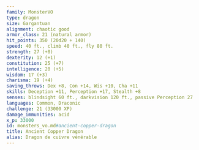 ```yaml
---
family: MonsterVO
type: dragon
size: Gargantuan
alignment: chaotic good
armor_class: 21 (natural armor)
hit_points: 350 (20d20 + 140)
speed: 40 ft., climb 40 ft., fly 80 ft.
strength: 27 (+8)
dexterity: 12 (+1)
constitution: 25 (+7)
intelligence: 20 (+5)
wisdom: 17 (+3)
charisma: 19 (+4)
saving_throws: Dex +8, Con +14, Wis +10, Cha +11
skills: Deception +11, Perception +17, Stealth +8
senses: blindsight 60 ft., darkvision 120 ft., passive Perception 27
languages: Common, Draconic
challenge: 21 (33000 XP)
damage_immunities: acid
x_p: 33000
id: monsters_vo.md#ancient-copper-dragon
title: Ancient Copper Dragon
alias: Dragon de cuivre vénérable
---
```


